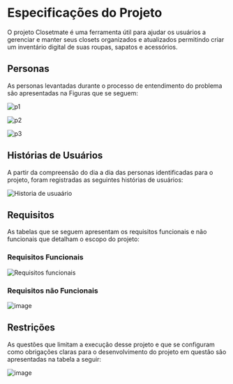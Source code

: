# Especificações do Projeto

O projeto Closetmate é uma ferramenta útil para ajudar os usuários a gerenciar e manter seus closets organizados e atualizados permitindo criar um inventário digital de suas roupas, sapatos e acessórios.

## Personas

As personas levantadas durante o processo de entendimento do problema são apresentadas na Figuras que se seguem:

![p1](https://user-images.githubusercontent.com/126190493/232249653-c9cf0516-55a8-4a01-9cff-796988bfa0f1.png)

![p2](https://user-images.githubusercontent.com/126190493/232249661-faa639f1-939c-4146-badd-d2f544235e1c.png)

![p3](https://user-images.githubusercontent.com/126190493/232249665-b4cc1bd4-60dd-4c6a-815f-9a36e7d67444.png)




## Histórias de Usuários

A partir da compreensão do dia a dia das personas identificadas para o projeto, foram registradas as seguintes histórias de usuários:

![Historia de usuaário](https://user-images.githubusercontent.com/126190493/232942776-1ad05793-d2ba-4662-900b-76ff2d4cbeb2.jpg)

## Requisitos

As tabelas que se seguem apresentam os requisitos funcionais e não funcionais que detalham o escopo do projeto:

### Requisitos Funcionais

![Requisitos funcionais](https://user-images.githubusercontent.com/126190493/232943081-d1fcfd0f-3f57-41bd-9fc2-37b503102722.jpg)

### Requisitos não Funcionais

![image](https://user-images.githubusercontent.com/126190493/232249877-1d7d64ba-e9b0-45be-be3c-3d0b31cc1bac.png)

## Restrições
As questões que limitam a execução desse projeto e que se configuram como obrigações claras para o desenvolvimento do projeto em questão são apresentadas na tabela a seguir:

![image](https://user-images.githubusercontent.com/126190493/232249990-08fde610-f0e1-467b-ae68-5798f8aa6b2f.png)
